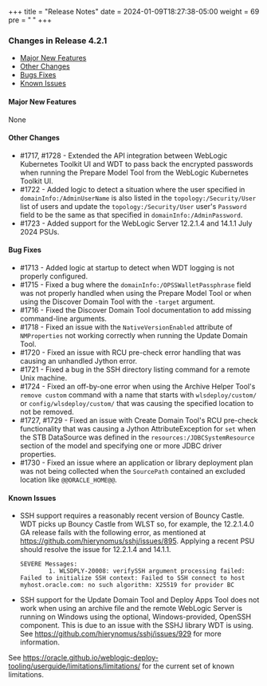 +++
title = "Release Notes"
date = 2024-01-09T18:27:38-05:00
weight = 69
pre = "<b> </b>"
+++


### Changes in Release 4.2.1
- [Major New Features](#major-new-features)
- [Other Changes](#other-changes)
- [Bugs Fixes](#bug-fixes)
- [Known Issues](#known-issues)


#### Major New Features
None

#### Other Changes
- #1717, #1728 - Extended the API integration between WebLogic Kubernetes Toolkit UI and WDT to pass back the encrypted
  passwords when running the Prepare Model Tool from the WebLogic Kubernetes Toolkit UI.
- #1722 - Added logic to detect a situation where the user specified in `domainInfo:/AdminUserName` is also listed in
  the `topology:/Security/User` list of users and update the `topology:/Security/User` user's `Password` field to be
  the same as that specified in `domainInfo:/AdminPassword`.
- #1723 - Added support for the WebLogic Server 12.2.1.4 and 14.1.1 July 2024 PSUs.

#### Bug Fixes
- #1713 - Added logic at startup to detect when WDT logging is not properly configured.
- #1715 - Fixed a bug where the `domainInfo:/OPSSWalletPassphrase` field was not properly handled when using the
  Prepare Model Tool or when using the Discover Domain Tool with the `-target` argument.
- #1716 - Fixed the Discover Domain Tool documentation to add missing command-line arguments.
- #1718 - Fixed an issue with the `NativeVersionEnabled` attribute of `NMProperties` not working correctly when running
  the Update Domain Tool.
- #1720 - Fixed an issue with RCU pre-check error handling that was causing an unhandled Jython error.
- #1721 - Fixed a bug in the SSH directory listing command for a remote Unix machine.
- #1724 - Fixed an off-by-one error when using the Archive Helper Tool's `remove custom` command with a name that starts
  with `wlsdeploy/custom/` or `config/wlsdeploy/custom/` that was causing the specified location to not be removed.
- #1727, #1729 - Fixed an issue with Create Domain Tool's RCU pre-check functionality that was causing a Jython 
  AttributeException for `set` when the STB DataSource was defined in the `resources:/JDBCSystemResource` section of the
  model and specifying one or more JDBC driver properties.
- #1730 - Fixed an issue where an application or library deployment plan was not being collected when the `SourcePath`
  contained an excluded location like `@@ORACLE_HOME@@`.

#### Known Issues
- SSH support requires a reasonably recent version of Bouncy Castle.  WDT picks up Bouncy Castle from WLST so, for example,
  the 12.2.1.4.0 GA release fails with the following error, as mentioned at https://github.com/hierynomus/sshj/issues/895.
  Applying a recent PSU should resolve the issue for 12.2.1.4 and 14.1.1.

  ```shell
  SEVERE Messages:
          1. WLSDPLY-20008: verifySSH argument processing failed: Failed to initialize SSH context: Failed to SSH connect to host myhost.oracle.com: no such algorithm: X25519 for provider BC
  ```

- SSH support for the Update Domain Tool and Deploy Apps Tool does not work when using an archive file and the remote 
  WebLogic Server is running on Windows using the optional, Windows-provided, OpenSSH component.  This is due to an
  issue with the SSHJ library WDT is using.  See https://github.com/hierynomus/sshj/issues/929 for more information.

See https://oracle.github.io/weblogic-deploy-tooling/userguide/limitations/limitations/ for the current set of known limitations.
